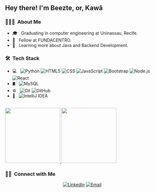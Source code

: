 <h2> Hey there! I'm Beezte, or, Kawã</h2>

<h3> 👨🏾‍💻 &nbsp;About Me </h3>

- 🎓 &nbsp; Graduating in computer engineering at Uninassau, Recife.
- 💼 &nbsp; Fellow at FUNDACENTRO.
- 🌱 &nbsp; Learning more about Java and Backend Development.

<h3> 🛠 &nbsp;Tech Stack</h3>

- 💻 &nbsp;
  ![Python](https://img.shields.io/badge/-Python-333333?style=flat&logo=python)
  ![HTML5](https://img.shields.io/badge/-HTML5-333333?style=flat&logo=HTML5)
  ![CSS](https://img.shields.io/badge/-CSS-333333?style=flat&logo=CSS3&logoColor=1572B6)
  ![JavaScript](https://img.shields.io/badge/-JavaScript-333333?style=flat&logo=javascript)
  ![Bootstrap](https://img.shields.io/badge/-Bootstrap-333333?style=flat&logo=bootstrap&logoColor=563D7C)
  ![Node.js](https://img.shields.io/badge/-Node.js-333333?style=flat&logo=node.js)
  ![React](https://img.shields.io/badge/-React-333333?style=flat&logo=react)
- 🛢 &nbsp;
  ![MySQL](https://img.shields.io/badge/-MySQL-333333?style=flat&logo=mysql)
- ⚙️ &nbsp;
  ![Git](https://img.shields.io/badge/-Git-333333?style=flat&logo=git)
  ![GitHub](https://img.shields.io/badge/-GitHub-333333?style=flat&logo=github)
- 🔧 &nbsp;
  ![IntelliJ IDEA](https://img.shields.io/badge/IntelliJIDEA-000000.svg?style=for-the-badge&logo=intellij-idea&logoColor=white)

<br/>

<a href="https://github.com/Beezte">
  <img height="180em" src="https://github-readme-stats.vercel.app/api?username=Beezte&theme=buefy&show_icons=true" />
  <img height="180em" src="https://github-readme-stats.vercel.app/api/top-langs/?username=Beezte&theme=buefy&layout=compact&langs_count=7" />
</a>

<br/>

<h3> 🤝🏻 &nbsp;Connect with Me </h3>

<p align="center">
<a href="https://www.linkedin.com/in/baazante/"><img alt="LinkedIn" src="https://img.shields.io/badge/LinkedIn-baazante-blue?style=flat-square&logo=linkedin"></a>
<a href="mailto:kawabazante@gmail.com"><img alt="Email" src="https://img.shields.io/badge/Email-kawabazante@gmail.com-blue?style=flat-square&logo=gmail"></a>
</p>

